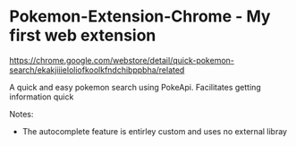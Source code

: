 # Pokemon-Extension-Chrome - My first web extension
https://chrome.google.com/webstore/detail/quick-pokemon-search/ekakjiiieloliofkoolkfndchibppbha/related

A quick and easy pokemon search using PokeApi. Facilitates getting information quick

Notes:
 - The autocomplete feature is entirley custom and uses no external libray

